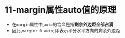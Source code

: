 # 11-margin属性auto值的原理

- 在`margin`属性中,`auto`的含义是指**剩余外边距全部占满**
- 因此,`margin: 0 auto;`即表示平分水平方向的剩余外边距